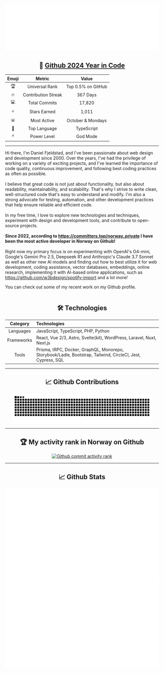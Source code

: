 <h1 align="center"><img src="https://github.com/w3bdesign/w3bdesign/blob/master/svg/header.svg" alt="Header image" /></h1>

<h2 align="center">🎯 <a href="https://git-wrapped.com/profiles/W3bdesign">Github 2024 Year in Code</a></h2>

<div align="center">

| Emoji |       Metric        |       Value        |
| :---: | :-----------------: | :----------------: |
|  🏆   |   Universal Rank    | Top 0.5% on GitHub |
|  🔥   | Contribution Streak |      367 Days      |
|  💻   |    Total Commits    |       17,820       |
|  ⭐   |    Stars Earned     |       1,011        |
|  📊   |     Most Active     | October & Mondays  |
|  🔷   |    Top Language     |     TypeScript     |
|  ⚡   |     Power Level     |      God Mode      |

</div>

<hr/>

<span align="center">Hi there, I'm Daniel Fjeldstad, and I've been passionate about web design and development since 2000. Over the years, I've had the privilege of working on a variety of exciting projects, and I've learned the importance of code quality, continuous improvement, and following best coding practices as often as possible.
<br/> <br/>
I believe that great code is not just about functionality, but also about readability, maintainability, and scalability. That's why I strive to write clean, well-structured code that's easy to understand and modify. I'm also a strong advocate for testing, automation, and other development practices that help ensure reliable and efficient code.
<br/> <br/>
In my free time, I love to explore new technologies and techniques, experiment with design and development tools, and contribute to open-source projects.
<br/> <br/>
<b>Since 2022, according to <a href="https://committers.top/norway_private">https://committers.top/norway_private</a> I have been the most active developer in Norway on Github!</b>
<br/> <br/>
Right now my primary focus is on experimenting with OpenAI's O4-mini, Google's Gemini Pro 2.5, Deepseek R1 and Anthropic's Claude 3.7 Sonnet as well as other new AI models and finding out how to best utilize it for web development, coding assistance, vector databases, embeddings, online research, implementing it with AI-based online applications, such as https://github.com/w3bdesign/spotify-import and a lot more!

You can check out some of my recent work on my Github profile.
</span>
<br/> <br/>

<h2 align="center">🛠️ Technologies</h2>

<div align="center">

|  Category  | Technologies                                                                                                |
| :--------: | :---------------------------------------------------------------------------------------------------------- |
| Languages  | JavaScript, TypeScript, PHP, Python                                                                         |
| Frameworks | React, Vue 2/3, Astro, Svelte(kit), WordPress, Laravel, Nuxt, Next.js                                       |
|   Tools    | Prisma, tRPC, Docker, GraphQL, Monorepo, Storybook/Ladle, Bootstrap, Tailwind, CircleCI, Jest, Cypress, SQL |

</div>
<hr />
<h2 align="center">📈 Github Contributions</h2>
<p align="center">
<a href="https://github.com/w3bdesign">
  <img height="100" align="center" alt="Github snake" src="https://raw.githubusercontent.com/w3bdesign/w3bdesign/output/github-contribution-grid-snake.svg" />
</a>
 </p>
 <hr />
<h2 align="center"> 🏆 My activity rank in Norway on Github</h2>
<p align="center">
<a href="https://committers.top/norway"><img src="https://user-badge.committers.top/norway_private/w3bdesign.svg" alt="Github commit activity rank"></a>
</p>
<hr/>
 <h2 align="center">📈 Github Stats</h2> 
 <p align="center">
 <img src="https://github.com/w3bdesign/github-stats/blob/master/generated/overview.svg" alt="Overview" />
 <img src="https://github.com/w3bdesign/github-stats/blob/master/generated/languages.svg" alt="Languages" />
 </p>
